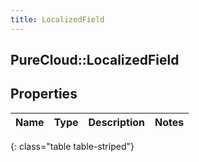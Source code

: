 ```yaml
---
title: LocalizedField
---
```

## PureCloud::LocalizedField

## Properties

|Name | Type | Description | Notes|
|------------ | ------------- | ------------- | -------------|
{: class="table table-striped"}


